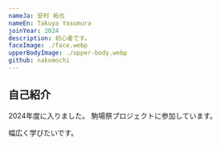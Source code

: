 ```yaml
---
nameJa: 安村 拓也
nameEn: Takuya Yasumura
joinYear: 2024
description: 初心者です。
faceImage: ./face.webp
upperBodyImage: ./upper-body.webp
github: nakomochi
---
```


## 自己紹介

2024年度に入りました。
駒場祭プロジェクトに参加しています。

幅広く学びたいです。

